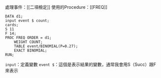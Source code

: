 處理事件：[[二項檢定]]
使用的Procedure：[[FREQ]]
```SAS
DATA d1;
input event $ count;
cards;
S 11
F 14;
PROC FREQ ORDER = d1;
	WEIGHT COUNT;
	TABLE event/BINOMIAL(P=0.27);
	EXACT BINOMIAL;
RUN;
```
`input`：定義變數
	`event $`：這個是表示結果的變數，通常我會用S（Succ）跟F來表示